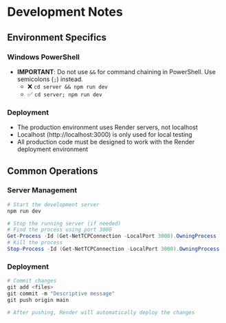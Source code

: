 # Development Notes

## Environment Specifics

### Windows PowerShell
- **IMPORTANT**: Do not use `&&` for command chaining in PowerShell. Use semicolons (`;`) instead.
  - ❌ `cd server && npm run dev` 
  - ✅ `cd server; npm run dev`

### Deployment
- The production environment uses Render servers, not localhost
- Localhost (http://localhost:3000) is only used for local testing
- All production code must be designed to work with the Render deployment environment

## Common Operations

### Server Management
```powershell
# Start the development server
npm run dev

# Stop the running server (if needed)
# Find the process using port 3000
Get-Process -Id (Get-NetTCPConnection -LocalPort 3000).OwningProcess
# Kill the process
Stop-Process -Id (Get-NetTCPConnection -LocalPort 3000).OwningProcess
```

### Deployment
```powershell
# Commit changes
git add <files>
git commit -m "Descriptive message"
git push origin main

# After pushing, Render will automatically deploy the changes
``` 
